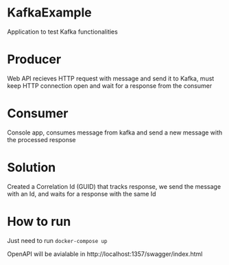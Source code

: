 # KafkaExample

Application to test Kafka functionalities

# Producer

Web API recieves HTTP request with message and send it to Kafka, must keep HTTP connection open and wait for a response from the consumer

# Consumer

Console app, consumes message from kafka and send a new message with the processed response

# Solution

Created a Correlation Id (GUID) that tracks response, we send the message with an Id, and waits for a response with the same Id

# How to run

Just need to run ```docker-compose up```

OpenAPI will be avialable in http://localhost:1357/swagger/index.html
